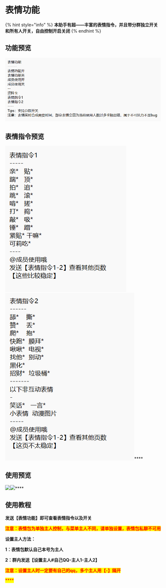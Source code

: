 # 表情功能

{% hint style="info" %}
**本助手有超——丰富的表情指令，并且带分群独立开关和所有人开关，自由控制开启关闭**
{% endhint %}

## **功能预览**

****![](../.gitbook/assets/image.png)****

## **表情指令预览**

****![](<../.gitbook/assets/image (2).png>)****![](<../.gitbook/assets/image (9).png>)****

## **使用预览**

****![](../.gitbook/assets/}$RZ97K\(H@{QWD$\~0\`601Y6.png)****![](../.gitbook/assets/F1IPG7Z}{CNV984JM\~\~I\`\`P.png)****

## **使用教程**

**发送【表情功能】即可查看表情指令以及开关**

<mark style="color:red;">**注意：表情包为单独主人控制，与菜单主人不同，请单独设置，表情包私聊不可用**</mark>

**设置主人方法：**

**1：表情包默认自己本号为主人**

**2：群内发送【设置主人#自己QQ-主人1-主人2】**

<mark style="color:red;">**注意：设置主人时一定要有自己的qq，多个主人用【-】隔开**</mark>

<mark style="color:red;">****</mark>
